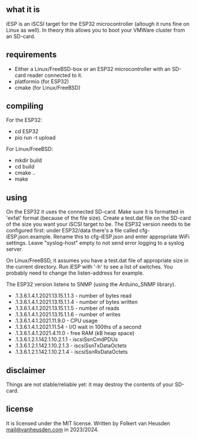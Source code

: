 what it is
----------
iESP is an iSCSI target for the ESP32 microcontroller (altough it runs fine on Linux as well).
In theory this allows you to boot your VMWare cluster from an SD-card.


requirements
------------
* Either a Linux/FreeBSD-box or an ESP32 microcontroller with an SD-card reader connected to it.
* platformio (for ESP32)
* cmake (for Linux/FreeBSD)


compiling
---------
For the ESP32:
* cd ESP32
* pio run -t upload

For Linux/FreeBSD:
* mkdir build
* cd build
* cmake ..
* make


using
-----
On the ESP32 it uses the connected SD-card. Make sure it is formatted in 'exfat' format (because of the file size). Create a test.dat file on the SD-card of the size you want your iSCSI target to be. The ESP32 version needs to be configured first: under ESP32/data there's a file called cfg-iESP.json.example. Rename this to cfg-iESP.json and enter appropriate WiFi settings. Leave "syslog-host" empty to not send error logging to a syslog server.

On Linux/FreeBSD, it assumes you have a test.dat file of appropriate size in the current directory. Run iESP with '-h' to see a list of switches. You probably need to change the listen-address for example.

The ESP32 version listens to SNMP (using the Arduino\_SNMP library).
* .1.3.6.1.4.1.2021.13.15.1.1.3 - number of bytes read
* .1.3.6.1.4.1.2021.13.15.1.1.4 - number of bytes written
* .1.3.6.1.4.1.2021.13.15.1.1.5 - number of reads
* .1.3.6.1.4.1.2021.13.15.1.1.6 - number of writes
* .1.3.6.1.4.1.2021.11.9.0 - CPU usage
* .1.3.6.1.4.1.2021.11.54 - I/O wait in 100ths of a second
* .1.3.6.1.4.1.2021.4.11.0 - free RAM (kB heap space)
* .1.3.6.1.2.1.142.1.10.2.1.1 - iscsiSsnCmdPDUs
* .1.3.6.1.2.1.142.1.10.2.1.3 - iscsiSsnTxDataOctets
* .1.3.6.1.2.1.142.1.10.2.1.4 - iscsiSsnRxDataOctets


disclaimer
----------
Things are not stable/reliable yet: it may destroy the contents of your SD-card.


license
-------
It is licensed under the MIT license.
Written by Folkert van Heusden <mail@vanheusden.com> in 2023/2024.
